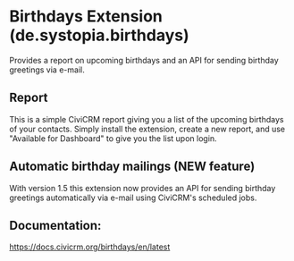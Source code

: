 # Birthdays Extension (de.systopia.birthdays)
Provides a report on upcoming birthdays and an API for sending 
birthday greetings via e-mail.

## Report
This is a simple CiviCRM report giving you a list of the upcoming birthdays of
your contacts. Simply install the extension, create a new report, and use
"Available for Dashboard" to give you the list upon login.

## Automatic birthday mailings (NEW feature)
With version 1.5 this extension now provides an API for sending 
birthday greetings automatically via e-mail using CiviCRM's scheduled jobs.

## Documentation:
https://docs.civicrm.org/birthdays/en/latest
